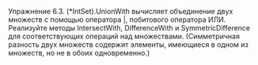 Упражнение 6.3. (*IntSet).UnionWith вычисляет объединение двух множеств с помощью оператора |, побитового оператора ИЛИ. Реализуйте методы IntersectWith, DifferenceWith и SymmetricDifference для соответствующих операций над множествами. (Симметричная разность двух множеств содержит элементы, имеющиеся в одном из множеств, но не в обоих одновременно.)
